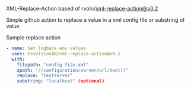 XML-Replace-Action based of rvolo/xml-replace-action@v0.2

Simple github action to replace a value in a xml config file or substring of value

Sample replace action

```yaml
- name: Set logback env values
  uses: EssVisionAB/xml-replace-action@v0.1
  with:
    filepath: "config-file.xml"
    xpath: "//configuration/server/url/text()"
    replace: "testserver"
    substring: "localhost" (optional)
```
